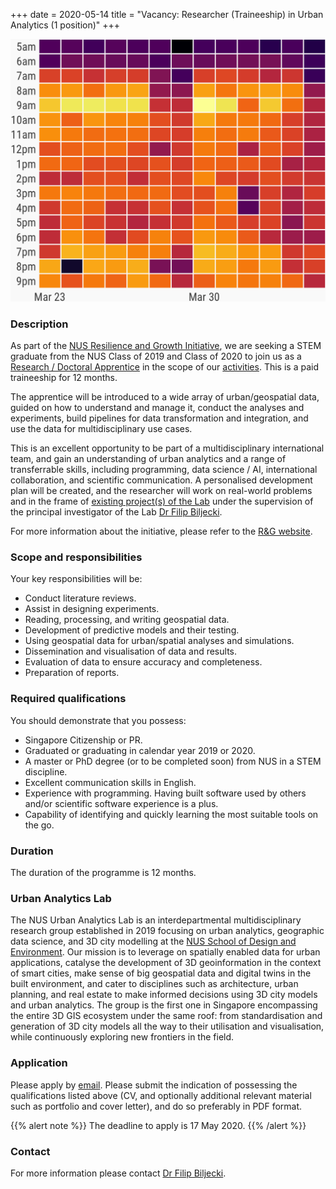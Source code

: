 +++
date = 2020-05-14
title = "Vacancy: Researcher (Traineeship) in Urban Analytics (1 position)"
+++

![](header.png)


### Description

As part of the [NUS Resilience and Growth Initiative](http://www.nus.edu.sg/cfg/rg), we are seeking a STEM graduate from the NUS Class of 2019 and Class of 2020 to join us as a [Research / Doctoral Apprentice](http://www.nus.edu.sg/cfg/rg/traineeships/research) in the scope of our [activities](/projects/).
This is a paid traineeship for 12 months.

The apprentice will be introduced to a wide array of urban/geospatial data, guided on how to understand and manage it, conduct the analyses and experiments, build pipelines for data transformation and integration, and use the data for multidisciplinary use cases.

This is an excellent opportunity to be part of a multidisciplinary international team, and gain an understanding of urban analytics and a range of transferrable skills, including programming, data science / AI, international collaboration, and scientific communication.
A personalised development plan will be created, and the researcher will work on real-world problems and in the frame of [existing project(s) of the Lab](/projects/) under the supervision of the principal investigator of the Lab [Dr Filip Biljecki](/authors/filip/).

For more information about the initiative, please refer to the [R&G website](http://www.nus.edu.sg/cfg/rg/traineeships/).

### Scope and responsibilities

Your key responsibilities will be:

- Conduct literature reviews.
- Assist in designing experiments.
- Reading, processing, and writing geospatial data. 
- Development of predictive models and their testing.
- Using geospatial data for urban/spatial analyses and simulations.
- Dissemination and visualisation of data and results.
- Evaluation of data to ensure accuracy and completeness.
- Preparation of reports.


### Required qualifications

You should demonstrate that you possess:

- Singapore Citizenship or PR.
- Graduated or graduating in calendar year 2019 or 2020.
- A master or PhD degree (or to be completed soon) from NUS in a STEM discipline.
- Excellent communication skills in English.
- Experience with programming. Having built software used by others and/or scientific software experience is a plus.
- Capability of identifying and quickly learning the most suitable tools on the go.


### Duration

The duration of the programme is 12 months.

### Urban Analytics Lab

The NUS Urban Analytics Lab is an interdepartmental multidisciplinary research group established in 2019 focusing on urban analytics, geographic data science, and 3D city modelling at the [NUS School of Design and Environment](http://www.sde.nus.edu.sg).
Our mission is to leverage on spatially enabled data for urban applications, catalyse the development of 3D geoinformation in the context of smart cities, make sense of big geospatial data and digital twins in the built environment, and cater to disciplines such as architecture, urban planning, and real estate to make informed decisions using 3D city models and urban analytics.
The group is the first one in Singapore encompassing the entire 3D GIS ecosystem under the same roof: from standardisation and generation of 3D city models all the way to their utilisation and visualisation, while continuously exploring new frontiers in the field. 

### Application

Please apply by [email](mailto:filip@nus.edu.sg).
Please submit the indication of possessing the qualifications listed above (CV, and optionally additional relevant material such as portfolio and cover letter), and do so preferably in PDF format.

{{% alert note %}}
The deadline to apply is 17 May 2020.
{{% /alert %}}

### Contact

For more information please contact [Dr Filip Biljecki](/authors/filip).

